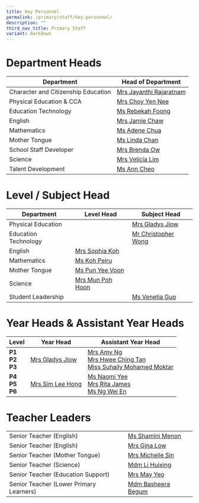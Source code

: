 ```yaml
---
title: Key Personnel
permalink: /primary/staff/key-personnel/
description: ""
third_nav_title: Primary Staff
variant: markdown
---
```

# Department Heads

| Department | Head of Department | 
| -------- | -------- |
|Character and Citizenship Education| [Mrs Jayanthi Rajaratnam ](jayanthi_kadiresan@schools.gov.sg)
|Physical Education &amp; CCA| [Mrs Choy Yen Nee  ](mailto:tan_yen_nee@schools.gov.sg)
Education Technology|[Ms Rebekah Foong](mailto:foong_chen_kai_rebekah@schools.gov.sg)
English| [Mrs Jamie Chaw](mailto:lo_hwee_ling_jamie@schools.gov.sg)
Mathematics|[Ms Adene Chua ](mailto:chua_yuen_yee@schools.gov.sg)
Mother Tongue|[Ms Linda Chan ](mailto:chan_pei_chui@schools.gov.sg)
School Staff Developer|[Mrs Brenda Ow](mailto:koh_li_ying_brenda@schools.gov.sg)
Science|[Mrs Velicia Lim](mailto:foo_wei_tint_velicia@schools.gov.sg)
Talent Development| [Ms Ann Cheo](mailto:ann_cheo@schools.gov.sg)

# Level / Subject Head 

| Department | Level  Head|Subject Head |
| -------- | -------- |-------- |
|Physical Education|| [Mrs Gladys Jiow](mailto:tan_tsu_pei_gladys@schools.gov.sg)
Education Technology||[Mr Christopher Wong](mailto:christopher_wong_say_eng@schools.gov.sg)
English| [Mrs Sophia Koh ](mailto:koh_pei_chen_sophia@schools.gov.sg	)
Mathematics|[Ms Koh Peiru](mailto:koh_pei_loo@schools.gov.sg)|
Mother Tongue|[Ms Pun Yee Voon](mailto:pun_yee_voon@schools.gov.sg)
Science|[Mrs Mun Poh Hoon](mailto:chua_poh_hoon@schools.gov.sg)
Student Leadership||[Ms Venetia Guo](mailto:guo_yixin_venetia@schools.gov.sg)

# Year Heads &amp; Assistant Year Heads


| **Level** | **Year Head** |**Assistant Year Head** |
| -------- | -------- |-------- |
| **P1<br>P2<br>P3**|[Mrs Gladys Jiow](mailto:tan_tsu_pei_gladys@schools.gov.sg)|[Mrs Amy Ng](mailto:fang_yingying_amy@schools.gov.sg)<br>[Mrs Hwee Ching Tan](mailto:tan_sian_huang@schools.gov.sg)<br>[Miss Suhaily Mohamed Moktar](mailto:suhaily_md_moktar@schools.gov.sg)
| **P4<br>P5<br>P6**|[Mrs Sim Lee Hong](mailto:chua_lee_hong@schools.gov.sg)|[Ms Naomi Yee](mailto:yee_yee_may_naomi@schools.gov.sg)<br>[Mrs Rita James](mailto:rita_james@schools.gov.sg)<br>[Ms Ng Wei En](mailto:ng_wei_en@schools.gov.sg)


# Teacher Leaders

|| |
| -------- | -------- |
|Senior Teacher (English)| [Ms Shamini Menon](mailto:shamini_menon@schools.gov.sg)| 
|Senior Teacher (English)| [Mrs Gina Low](mailto:gina_chia@schools.gov.sg)| 
|Senior Teacher (Mother&nbsp;Tongue)| [Mrs Michelle Sin](mailto:michelle_sin@schools.gov.sg)| 
|Senior Teacher (Science)| [Mdm Li Huixing](mailto:loi_huey_shing@schools.gov.sg)| 
|Senior Teacher (Education Support)| [Mrs May Yeo](mailto:nam_mei_lin_may@schools.gov.sg)| 
|Senior Teacher (Lower Primary Learners)| [Mdm Basheera Begum](mailto:basheera_begum_syed_sult@schools.gov.sg)|